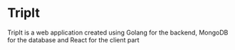 # TripIt
TripIt is a web application created using Golang for the backend, MongoDB for the database and React for the client part
